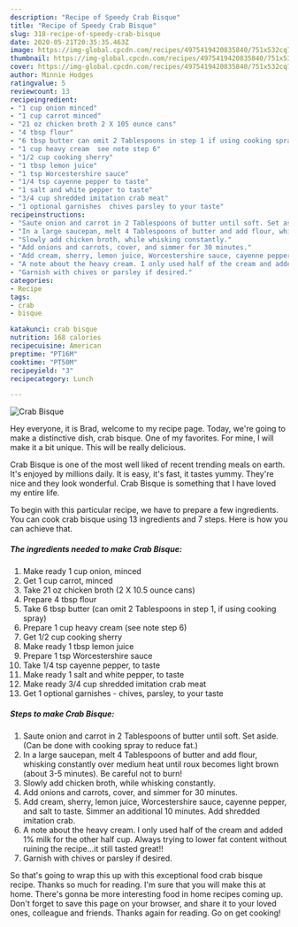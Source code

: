 ```yaml
---
description: "Recipe of Speedy Crab Bisque"
title: "Recipe of Speedy Crab Bisque"
slug: 318-recipe-of-speedy-crab-bisque
date: 2020-05-21T20:35:35.463Z
image: https://img-global.cpcdn.com/recipes/4975419420835840/751x532cq70/crab-bisque-recipe-main-photo.jpg
thumbnail: https://img-global.cpcdn.com/recipes/4975419420835840/751x532cq70/crab-bisque-recipe-main-photo.jpg
cover: https://img-global.cpcdn.com/recipes/4975419420835840/751x532cq70/crab-bisque-recipe-main-photo.jpg
author: Minnie Hodges
ratingvalue: 5
reviewcount: 13
recipeingredient:
- "1 cup onion minced"
- "1 cup carrot minced"
- "21 oz chicken broth 2 X 105 ounce cans"
- "4 tbsp flour"
- "6 tbsp butter can omit 2 Tablespoons in step 1 if using cooking spray"
- "1 cup heavy cream  see note step 6"
- "1/2 cup cooking sherry"
- "1 tbsp lemon juice"
- "1 tsp Worcestershire sauce"
- "1/4 tsp cayenne pepper to taste"
- "1 salt and white pepper to taste"
- "3/4 cup shredded imitation crab meat"
- "1 optional garnishes  chives parsley to your taste"
recipeinstructions:
- "Saute onion and carrot in 2 Tablespoons of butter until soft. Set aside. (Can be done with cooking spray to reduce fat.)"
- "In a large saucepan, melt 4 Tablespoons of butter and add flour, whisking constantly over medium heat until roux becomes light brown (about 3-5 minutes). Be careful not to burn!"
- "Slowly add chicken broth, while whisking constantly."
- "Add onions and carrots, cover, and simmer for 30 minutes."
- "Add cream, sherry, lemon juice, Worcestershire sauce, cayenne pepper, and salt to taste. Simmer an additional 10 minutes. Add shredded imitation crab."
- "A note about the heavy cream. I only used half of the cream and added 1% milk for the other half cup. Always trying to lower fat content without ruining the recipe...it still tasted great!!"
- "Garnish with chives or parsley if desired."
categories:
- Recipe
tags:
- crab
- bisque

katakunci: crab bisque 
nutrition: 168 calories
recipecuisine: American
preptime: "PT16M"
cooktime: "PT50M"
recipeyield: "3"
recipecategory: Lunch

---
```



![Crab Bisque](https://img-global.cpcdn.com/recipes/4975419420835840/751x532cq70/crab-bisque-recipe-main-photo.jpg)

Hey everyone, it is Brad, welcome to my recipe page. Today, we're going to make a distinctive dish, crab bisque. One of my favorites. For mine, I will make it a bit unique. This will be really delicious.

Crab Bisque is one of the most well liked of recent trending meals on earth. It's enjoyed by millions daily. It is easy, it's fast, it tastes yummy. They're nice and they look wonderful. Crab Bisque is something that I have loved my entire life.




To begin with this particular recipe, we have to prepare a few ingredients. You can cook crab bisque using 13 ingredients and 7 steps. Here is how you can achieve that.

<!--inarticleads1-->

##### The ingredients needed to make Crab Bisque:

1. Make ready 1 cup onion, minced
1. Get 1 cup carrot, minced
1. Take 21 oz chicken broth (2 X 10.5 ounce cans)
1. Prepare 4 tbsp flour
1. Take 6 tbsp butter (can omit 2 Tablespoons in step 1, if using cooking spray)
1. Prepare 1 cup heavy cream  (see note step 6)
1. Get 1/2 cup cooking sherry
1. Make ready 1 tbsp lemon juice
1. Prepare 1 tsp Worcestershire sauce
1. Take 1/4 tsp cayenne pepper, to taste
1. Make ready 1 salt and white pepper, to taste
1. Make ready 3/4 cup shredded imitation crab meat
1. Get 1 optional garnishes - chives, parsley, to your taste




<!--inarticleads2-->

##### Steps to make Crab Bisque:

1. Saute onion and carrot in 2 Tablespoons of butter until soft. Set aside. (Can be done with cooking spray to reduce fat.)
1. In a large saucepan, melt 4 Tablespoons of butter and add flour, whisking constantly over medium heat until roux becomes light brown (about 3-5 minutes). Be careful not to burn!
1. Slowly add chicken broth, while whisking constantly.
1. Add onions and carrots, cover, and simmer for 30 minutes.
1. Add cream, sherry, lemon juice, Worcestershire sauce, cayenne pepper, and salt to taste. Simmer an additional 10 minutes. Add shredded imitation crab.
1. A note about the heavy cream. I only used half of the cream and added 1% milk for the other half cup. Always trying to lower fat content without ruining the recipe...it still tasted great!!
1. Garnish with chives or parsley if desired.




So that's going to wrap this up with this exceptional food crab bisque recipe. Thanks so much for reading. I'm sure that you will make this at home. There's gonna be more interesting food in home recipes coming up. Don't forget to save this page on your browser, and share it to your loved ones, colleague and friends. Thanks again for reading. Go on get cooking!
